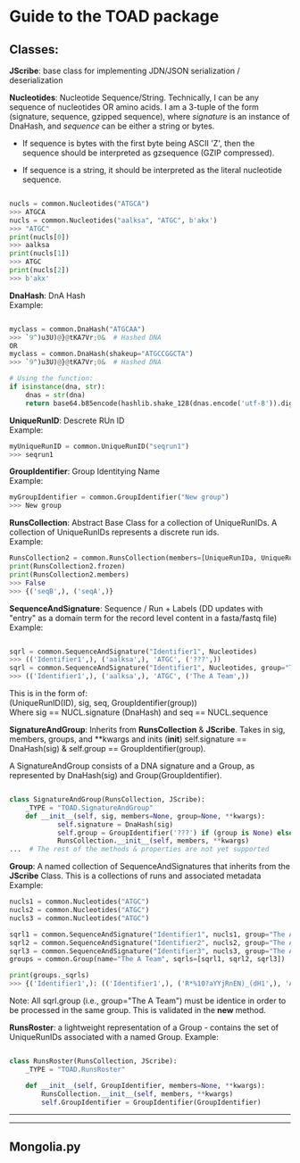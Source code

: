 # Guide to the TOAD package

## Classes:

**JScribe**: base class for implementing JDN/JSON serialization / deserialization

**Nucleotides**: Nucleotide Sequence/String. Technically, I can be any sequence of nucleotides OR amino acids.
I am a 3-tuple of the form (signature, sequence, gzipped sequence), where _signature_ is an instance of DnaHash, and _sequence_ can be either a string or bytes.

- If sequence is bytes with the first byte being ASCII 'Z', then the sequence should be interpreted as gzsequence (GZIP compressed).

- If sequence is a string, it should be interpreted as the literal nucleotide sequence.

```python

nucls = common.Nucleotides("ATGCA")
>>> ATGCA
nucls = common.Nucleotides("aalksa", "ATGC", b'akx')
>>> "ATGC"
print(nucls[0])
>>> aalksa
print(nucls[1])
>>> ATGC
print(nucls[2])
>>> b'akx'

```

**DnaHash**: DnA Hash  
Example:

```python

myclass = common.DnaHash("ATGCAA")
>>> `9^)u3U)@}@tKA7Vr;0&  # Hashed DNA
OR
myclass = common.DnaHash(shakeup="ATGCCGGCTA")
>>> `9^)u3U)@}@tKA7Vr;0&  # Hashed DNA

# Using the function:
if isinstance(dna, str):
    dnas = str(dna)
    return base64.b85encode(hashlib.shake_128(dnas.encode('utf-8')).digest(16)).decode('utf-8')
```

**UniqueRunID**: Descrete RUn ID  
Example:

```python
myUniqueRunID = common.UniqueRunID("seqrun1")
>>> seqrun1
```

**GroupIdentifier**: Group Identitying Name  
Example:

```python
myGroupIdentifier = common.GroupIdentifier("New group")
>>> New group
```

**RunsCollection**: Abstract Base Class for a collection of UniqueRunIDs. A collection of UniqueRunIDs represents a discrete run ids.  
Example:

```python
RunsCollection2 = common.RunsCollection(members=[UniqueRunIDa, UniqueRunIDb], frozen=False)
print(RunsCollection2.frozen)
print(RunsCollection2.members)
>>> False
>>> {('seqB',), ('seqA',)}
```

**SequenceAndSignature**: Sequence / Run + Labels (DD updates with "entry" as a domain term for the record level content in a fasta/fastq file)  
Example:

```python

sqrl = common.SequenceAndSignature("Identifier1", Nucleotides)
>>> (('Identifier1',), ('aalksa',), 'ATGC', ('???',))
sqrl = common.SequenceAndSignature("Identifier1", Nucleotides, group="The A Team")
>>> (('Identifier1',), ('aalksa',), 'ATGC', ('The A Team',))

```

This is in the form of:  
(UniqueRunID(ID), sig, seq, GroupIdentifier(group))  
Where sig == NUCL.signature (DnaHash) and seq == NUCL.sequence

**SignatureAndGroup**: Inherits from **RunsCollection** & **JScribe**. Takes in sig, members, groups, and \*\*kwargs and inits (**init**) self.signature == DnaHash(sig) & self.group == GroupIdentifier(group).

A SignatureAndGroup consists of a DNA signature and a Group, as represented by DnaHash(sig) and Group(GroupIdentifier).

```python

class SignatureAndGroup(RunsCollection, JScribe):
    _TYPE = "TOAD.SignatureAndGroup"
    def __init__(self, sig, members=None, group=None, **kwargs):
            self.signature = DnaHash(sig)
            self.group = GroupIdentifier('???') if (group is None) else GroupIdentifier(group)
            RunsCollection.__init__(self, members, **kwargs)
...  # The rest of the methods & properties are not yet supported

```

**Group**: A named collection of SequenceAndSignatures that inherits from the **JScribe** Class. This is a collections of runs and associated metadata  
Example:

```python
nucls1 = common.Nucleotides("ATGC")
nucls2 = common.Nucleotides("ATGC")
nucls3 = common.Nucleotides("ATGC")

sqrl1 = common.SequenceAndSignature("Identifier1", nucls1, group="The A Team")
sqrl2 = common.SequenceAndSignature("Identifier2", nucls2, group="The A Team")
sqrl3 = common.SequenceAndSignature("Identifier3", nucls3, group="The A Team")
groups = common.Group(name="The A Team", sqrls=[sqrl1, sqrl2, sqrl3])

print(groups._sqrls)
>>> {('Identifier1',): (('Identifier1',), ('R*%10?aYYjRnEN)_(dH1',), 'ATGC', ('The A Team',)), ('Identifier2',): (('Identifier2',), ('R*%10?aYYjRnEN)_(dH1',), 'ATGC', ('The A Team',)), ('Identifier3',): (('Identifier3',), ('R*%10?aYYjRnEN)_(dH1',), 'ATGC', ('The A Team',))}
```

Note: All sqrl.group (i.e., group="The A Team") must be identice in order to be processed in the same group. This is validated in the **new** method.

**RunsRoster**: a lightweight representation of a Group - contains the set of UniqueRunIDs associated with a named Group.
Example:

```python

class RunsRoster(RunsCollection, JScribe):
    _TYPE = "TOAD.RunsRoster"

    def __init__(self, GroupIdentifier, members=None, **kwargs):
        RunsCollection.__init__(self, members, **kwargs)
        self.GroupIdentifier = GroupIdentifier(GroupIdentifier)

```

---

---

## Mongolia.py
